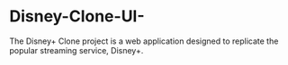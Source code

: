 # Disney-Clone-UI-
The Disney+ Clone project is a web application designed to replicate the popular streaming service, Disney+. 
